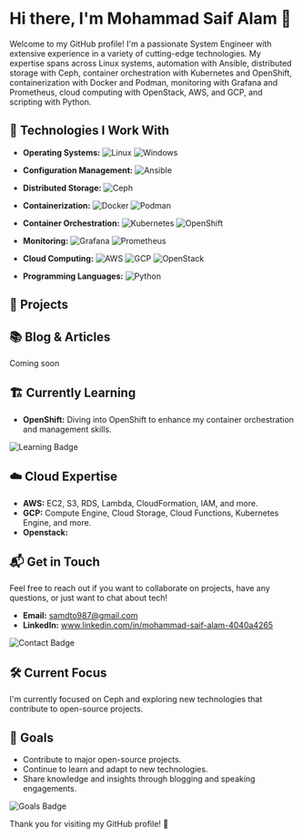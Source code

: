 # Hi there, I'm Mohammad Saif Alam 👋

Welcome to my GitHub profile! I'm a passionate System Engineer with extensive experience in a variety of cutting-edge technologies. My expertise spans across Linux systems, automation with Ansible, distributed storage with Ceph, container orchestration with Kubernetes and OpenShift, containerization with Docker and Podman, monitoring with Grafana and Prometheus, cloud computing with OpenStack, AWS, and GCP, and scripting with Python.

## 🔧 Technologies I Work With

- **Operating Systems:** 
  ![Linux](https://img.shields.io/badge/Linux-333333?style=flat&logo=linux&logoColor=yellow) <!-- Example badge with Linux logo -->
    ![Windows](https://img.shields.io/badge/Windows-333333?style=flat&logo=windows&logoColor=white) <!-- Windows logo -->
  
- **Configuration Management:** 
  ![Ansible](https://img.shields.io/badge/Ansible-333333?style=flat&logo=ansible&logoColor=red) <!-- Example badge with Ansible logo -->

- **Distributed Storage:** 
  ![Ceph](https://img.shields.io/badge/Ceph-333333?style=flat&logo=ceph&logoColor=red) <!-- Example badge with Ceph logo -->

- **Containerization:** 
  ![Docker](https://img.shields.io/badge/Docker-333333?style=flat&logo=docker&logoColor=blue) <!-- Example badge with Docker logo -->
  ![Podman](https://img.shields.io/badge/Podman-333333?style=flat&logo=podman&logoColor=red) <!-- Example badge with Podman logo -->

- **Container Orchestration:** 
  ![Kubernetes](https://img.shields.io/badge/Kubernetes-333333?style=flat&logo=kubernetes&logoColor=blue) <!-- Example badge with Kubernetes logo -->
  ![OpenShift](https://img.shields.io/badge/OpenShift-333333?style=flat&logo=openshift&logoColor=red) <!-- Example badge with OpenShift logo -->

- **Monitoring:**
  ![Grafana](https://img.shields.io/badge/Grafana-333333?style=flat&logo=grafana&logoColor=orange) <!-- Example badge with Grafana logo -->
  ![Prometheus](https://img.shields.io/badge/Prometheus-333333?style=flat&logo=prometheus&logoColor=red) <!-- Example badge with Prometheus logo -->

- **Cloud Computing:** 
  ![AWS](https://img.shields.io/badge/AWS-333333?style=flat&logo=amazonaws&logoColor=yellow) <!-- Example badge with AWS logo -->
  ![GCP](https://img.shields.io/badge/GCP-333333?style=flat&logo=google-cloud&logoColor=blue) <!-- Example badge with GCP logo -->
  ![OpenStack](https://img.shields.io/badge/OpenStack-333333?style=flat&logo=openstack&logoColor=red) <!-- Example badge with OpenStack logo -->

- **Programming Languages:** 
  ![Python](https://img.shields.io/badge/Python-333333?style=flat&logo=python&logoColor=yellow) <!-- Example badge with Python logo -->

## 🚀 Projects


## 📚 Blog & Articles
   Coming soon
   

## 🏗️ Currently Learning

- **OpenShift:** Diving into OpenShift to enhance my container orchestration and management skills.

![Learning Badge](https://img.shields.io/badge/Learning-OpenShift-yellow) <!-- Example badge -->

## ☁️ Cloud Expertise

- **AWS:** EC2, S3, RDS, Lambda, CloudFormation, IAM, and more.
- **GCP:** Compute Engine, Cloud Storage, Cloud Functions, Kubernetes Engine, and more.
- **Openstack:**

## 📬 Get in Touch

Feel free to reach out if you want to collaborate on projects, have any questions, or just want to chat about tech!

- **Email:** samdto987@gmail.com
- **LinkedIn:** www.linkedin.com/in/mohammad-saif-alam-4040a4265

![Contact Badge](https://img.shields.io/badge/Contact%20Me-Open%20for%20Collaboration-brightgreen) <!-- Example badge -->

## 🛠️ Current Focus

I'm currently focused on Ceph and exploring new technologies that contribute to open-source projects.

## 🎯 Goals

- Contribute to major open-source projects.
- Continue to learn and adapt to new technologies.
- Share knowledge and insights through blogging and speaking engagements.

![Goals Badge](https://img.shields.io/badge/Goals-Contribute%20to%20Open%20Source%20Projects-brightgreen) <!-- Example badge -->

Thank you for visiting my GitHub profile! 🎉

